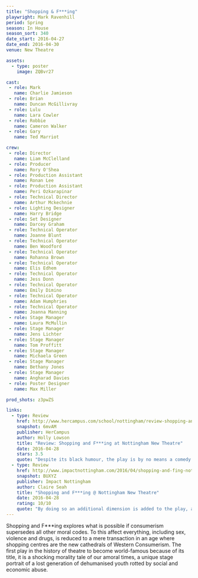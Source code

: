 ```yaml
---
title: "Shopping & F***ing"
playwright: Mark Ravenhill
period: Spring
season: In House
season_sort: 340
date_start: 2016-04-27
date_end: 2016-04-30
venue: New Theatre

assets:
  - type: poster
    image: ZQBvr27

cast:
 - role: Mark
   name: Charlie Jamieson
 - role: Brian
   name: Duncan McGillivray
 - role: Lulu
   name: Lara Cowler
 - role: Robbie
   name: Cameron Walker
 - role: Gary
   name: Ted Marriot

crew:
 - role: Director
   name: Liam McClelland
 - role: Producer
   name: Rory O'Shea
 - role: Production Assistant
   name: Ronan Lee
 - role: Production Assistant
   name: Peri Ozkarapinar
 - role: Technical Director
   name: Arthur Mckechnie
 - role: Lighting Designer
   name: Harry Bridge
 - role: Set Designer
   name: Darcey Graham
 - role: Technical Operator
   name: Joanne Blunt
 - role: Technical Operator
   name: Ben Woodford
 - role: Technical Operator
   name: Rohanna Brown
 - role: Technical Operator
   name: Elis Edhem
 - role: Technical Operator
   name: Jess Donn
 - role: Technical Operator
   name: Emily Dimino
 - role: Technical Operator
   name: Adam Humphries
 - role: Technical Operator
   name: Joanna Manning
 - role: Stage Manager
   name: Laura McMullin
 - role: Stage Manager
   name: Jens Lichter
 - role: Stage Manager
   name: Tom Proffitt
 - role: Stage Manager
   name: Michaela Green
 - role: Stage Manager
   name: Bethany Jones
 - role: Stage Manager
   name: Angharad Davies
 - role: Poster Designer
   name: Max Miller

prod_shots: z3pwZS

links:
  - type: Review
    href: http://www.hercampus.com/school/nottingham/review-shopping-and-fing-nottingham-new-theatre
    snapshot: 6mvAM
    publisher: HerCampus 
    author: Holly Lowson
    title: "Review: Shopping and F***ing at Nottingham New Theatre"
    date: 2016-04-28
    stars: 3.5
    quote: "Despite its black humour, the play is by no means a comedy. One minute I found myself laughing, the next I felt incredibly uncomfortable - particularly during a jaw clenching interview scene. It's intense. "
  - type: Review
    href: http://www.impactnottingham.com/2016/04/shopping-and-fing-nottingham-new-theatre/
    snapshot: BUXYZ
    publisher: Impact Nottingham 
    author: Claire Seah
    title: "Shopping and F***ing @ Nottingham New Theatre"
    date: 2016-04-28
    rating: 10/10
    quote: "By doing so an additional dimension is added to the play, as one could observe both the actions of the characters onstage and the reactions of the audience. Emotionally, this adds an extra layer to the experience of the play, as certain scenes were met with shock, disgust and even fear, expressed by members sitting on the opposite side. "
---
```


Shopping and F***ing explores what is possible if consumerism supersedes all other moral codes. To this affect everything, including sex, violence and drugs, is reduced to a mere transaction in an age where shopping centres are the new cathedrals of Western Consumerism. The first play in the history of theatre to become world-famous because of its title, it is a shocking morality tale of our amoral times, a unique stage portrait of a lost generation of dehumanised youth rotted by social and economic abuse.
